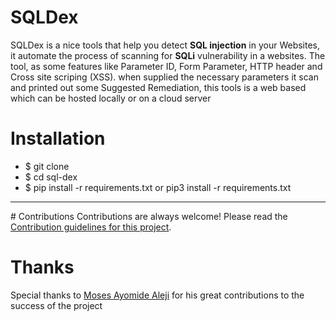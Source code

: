 # SQLDex

SQLDex is a nice tools that help you detect **SQL injection** in your Websites, it automate the process of scanning for **SQLi** vulnerability in a websites.
The tool, as some features like Parameter ID, Form Parameter, HTTP header and Cross site scriping (XSS). when supplied the necessary parameters it scan and printed out some Suggested Remediation, this tools is a web based which can be hosted locally or on a cloud server

# Installation

- \$ git clone
- \$ cd sql-dex
- \$ pip install -r requirements.txt or pip3 install -r requirements.txt

<hr>
# Contributions
Contributions are always welcome! Please read the <a href=''>Contribution guidelines for this project</a>.

# Thanks

Special thanks to [Moses Ayomide Aleji](https://github.com/mosesayo) for his great contributions to the success of the project
